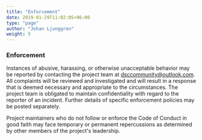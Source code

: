 ```yaml
---
title: "Enforcement"
date: 2019-01-29T11:02:05+06:00
type: "page"
author: "Johan Ljunggren"
weight: 5
---
```


### Enforcement

Instances of abusive, harassing, or otherwise unacceptable behavior may be
reported by contacting the project team at dsccommunity@outlook.com. All
complaints will be reviewed and investigated and will result in a response that
is deemed necessary and appropriate to the circumstances. The project team is
obligated to maintain confidentiality with regard to the reporter of an incident.
Further details of specific enforcement policies may be posted separately.

Project maintainers who do not follow or enforce the Code of Conduct in good
faith may face temporary or permanent repercussions as determined by other
members of the project's leadership.
